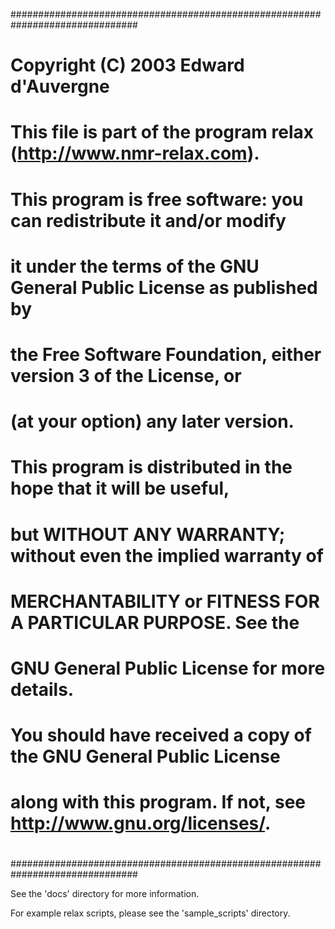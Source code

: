 ###############################################################################
#                                                                             #
# Copyright (C) 2003 Edward d'Auvergne                                        #
#                                                                             #
# This file is part of the program relax (http://www.nmr-relax.com).          #
#                                                                             #
# This program is free software: you can redistribute it and/or modify        #
# it under the terms of the GNU General Public License as published by        #
# the Free Software Foundation, either version 3 of the License, or           #
# (at your option) any later version.                                         #
#                                                                             #
# This program is distributed in the hope that it will be useful,             #
# but WITHOUT ANY WARRANTY; without even the implied warranty of              #
# MERCHANTABILITY or FITNESS FOR A PARTICULAR PURPOSE.  See the               #
# GNU General Public License for more details.                                #
#                                                                             #
# You should have received a copy of the GNU General Public License           #
# along with this program.  If not, see <http://www.gnu.org/licenses/>.       #
#                                                                             #
###############################################################################

See the 'docs' directory for more information.

For example relax scripts, please see the 'sample_scripts' directory.
